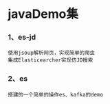 # javaDemo集
### 1、es-jd 
    使用jsoup解析网页，实现简单的爬虫
    集成Elasticearcher实现仿JD搜索
### 2、es
    搭建的一个简单的操作es、kafka的demo